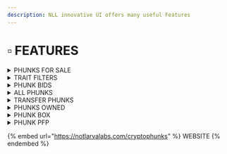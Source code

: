 ```yaml
---
description: NLL innovative UI offers many useful Features
---
```


# ▫ FEATURES

<details>

<summary>PHUNKS FOR SALE</summary>

All Phunks offered for Sale are sorted by price (Low to High) by default.

![](<../../.gitbook/assets/Bildschirmfoto 2022-03-10 um 16.39.06.png>)

</details>

<details>

<summary>TRAIT FILTERS</summary>

All phunks for sale can be filtered out by traits and properties using filters.

![](<../../.gitbook/assets/Bildschirmfoto 2022-03-10 um 16.40.16.png>)

</details>

<details>

<summary>PHUNK BIDS</summary>

Bid on any of 10'000 Phunks available, even those not offered for sale.

![](<../../.gitbook/assets/Bildschirmfoto 2022-03-10 um 16.40.42.png>)

</details>

<details>

<summary>ALL PHUNKS</summary>

Search for any phunk in whole collection, use filters to narrow down your favourite traits.

![](<../../.gitbook/assets/Bildschirmfoto 2022-03-10 um 16.41.05.png>)

</details>

<details>

<summary>TRANSFER PHUNKS</summary>

Transfer Phunks using "[**Transfer**](tutorials.md#tutorials)" button.

![](<../../.gitbook/assets/Screen Shot 2022-03-16 at 14.12.52.png>)

</details>

<details>

<summary>PHUNKS OWNED</summary>

View all Phunks you own in one place.

![](<../../.gitbook/assets/Screen Shot 2022-04-03 at 23.25.15.png>)

![](<../../.gitbook/assets/Screen Shot 2022-04-03 at 23.25.43.png>)

</details>

<details>

<summary>PHUNK BOX</summary>

Use Phunk Box to browse collections for any account holding Phunks.

![](<../../.gitbook/assets/Screen Shot 2022-04-03 at 23.26.18.png>)

![](<../../.gitbook/assets/Screen Shot 2022-04-03 at 23.26.44.png>)

</details>

<details>

<summary>PHUNK PFP</summary>

Edit any Phunk to custom Border and Background color.

![](<../../.gitbook/assets/Screen Shot 2022-04-03 at 23.23.28.png>)

</details>

{% embed url="https://notlarvalabs.com/cryptophunks" %}
WEBSITE
{% endembed %}
